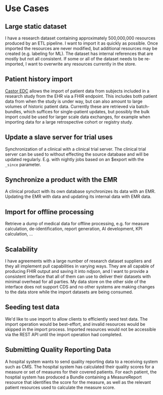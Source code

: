 # Use Cases

## Large static dataset

I have a research dataset containing approximately 500,000,000 resources produced by an ETL pipeline. I want to import it as quickly as possible. Once imported the resources are never modified, but additional resources may be created (e.g. labeling for ML). The dataset has internal references that are mostly but not all consistent. If some or all of the dataset needs to be re-imported, I want to overwrite any resources currently in the store.

## Patient history import

[Castor EDC](https://www.castoredc.com/) allows the import of patient data from subjects included in a research study from the EHR via a FHIR endpoint. This includes both patient data from when the study is under way, but can also amount to large volumes of historic patient data. Currently these are retrieved via batch-bundles, which suffices for single-patient updates, but possibly the bulk import could be used for larger scale data exchanges, for example when importing data for a large retrospective cohort or registry study.

## Update a slave server for trial uses

Synchronization of a clinical with a clinical trial server. The clinical trial server can be used to without effecting the source database and will be updated regularly. E.g. with nightly jobs based on an $export with the `_since` parameter.

## Synchronize a product with the EMR

A clinical product with its own database synchronizes its data with an EMR. Updating the EMR with data and updating its internal data with EMR data.

## Import for offline processing

Retrieve a dump of medical data for offline processing, e.g. for measure calculation, de-identification, report generation, AI development, KPI calculation, ...

## Scalability

I have agreements with a large number of research dataset suppliers and they all implement pull capabilities in varying ways. They are all capable of producing FHIR output and saving it into ndjson, and I want to provide a consistent interface that all of them can use to deliver their datasets with minimal overhead for all parties. My data store on the other side of the interface does not support CDS and no other systems are making changes to the data store while the import datasets are being consumed.

## Seeding test data
We'd like to use import to allow clients to efficiently seed test data. The import operation would be best-effort, and invalid resources would be skipped in the import process. Imported resources would not be accessible via the REST API until the import operation had completed.

## Submitting Quality Reporting Data

A hospital system wants to send quality reporting data to a receiving system such as CMS. The hospital system has calculated their quality scores for a measure or set of measures for their covered patients. For each patient, the hosptial system has produced a Bundle containing a MeasureReport resource that identifies the score for the measure, as well as the relevant patient resources used to calculate the measure score.
